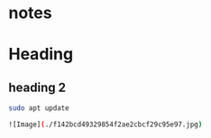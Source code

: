 # notes

# Heading
## heading 2

```bash
sudo apt update

![Image](./f142bcd49329854f2ae2cbcf29c95e97.jpg)
